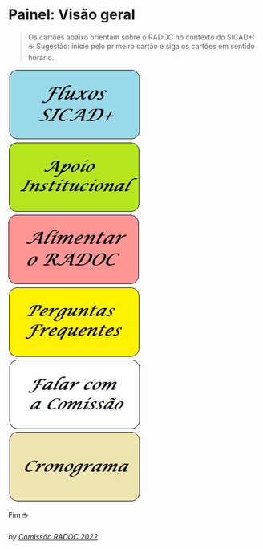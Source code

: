 # Painel: Visão geral

> Os cartões abaixo orientam sobre o RADOC no contexto do SICAD+:<br>&#9749; Sugestão: inicie pelo primeiro cartão e siga os cartões em sentido horário.

<!--- [![](../media/painel-zero-apresentacao.jpg)](./lattes.md/) --->
[![](../media/painel-zero-fluxos.jpg)](./form-fluxos.md#fluxos-sicad/)
[![](../media/painel-zero-apoio-institucional.jpg)](./form-apoio-institucional.md#apoio-institucional/)
[![](../media/painel-zero-radoc.jpg)](./painel-radoc.md#painel-alimentar-o-radoc/)
[![](../media/painel-zero-perguntas-frequentes.jpg)](./form-perguntas-frequentes.md#perguntas-frequentes/)
[![](../media/painel-zero-comissao.jpg)](./form-comissao.md#falar-com-a-comissão/)
[![](../media/painel-zero-cronograma.jpg)](./form-cronograma.md#cronograma/)

Fim	&#9749;
###### *by [Comissão RADOC 2022](./x-index.md)*

